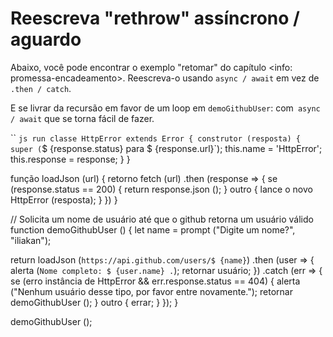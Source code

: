 
# Reescreva "rethrow" assíncrono / aguardo

Abaixo, você pode encontrar o exemplo "retomar" do capítulo <info: promessa-encadeamento>. Reescreva-o usando `async / await` em vez de` .then / catch`.

E se livrar da recursão em favor de um loop em `demoGithubUser`: com` async / await` que se torna fácil de fazer.

`` `js run
classe HttpError extends Error {
construtor (resposta) {
super (`$ {response.status} para $ {response.url}`);
this.name = 'HttpError';
this.response = response;
}
}

função loadJson (url) {
retorno fetch (url)
.then (response => {
se (response.status == 200) {
return response.json ();
} outro {
lance o novo HttpError (resposta);
}
})
}

// Solicita um nome de usuário até que o github retorna um usuário válido
function demoGithubUser () {
let name = prompt ("Digite um nome?", "iliakan");

return loadJson (`https://api.github.com/users/$ {name}`)
.then (user => {
alerta (`Nome completo: $ {user.name} .`);
retornar usuário;
})
.catch (err => {
se (erro instância de HttpError && err.response.status == 404) {
alerta ("Nenhum usuário desse tipo, por favor entre novamente.");
retornar demoGithubUser ();
} outro {
errar;
}
});
}

demoGithubUser ();
```
